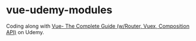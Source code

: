 # vue-udemy-modules

Coding along with [Vue- The Complete Guide (w/Router, Vuex, Composition API)](https://www.udemy.com/course/vuejs-2-the-complete-guide/) on Udemy.